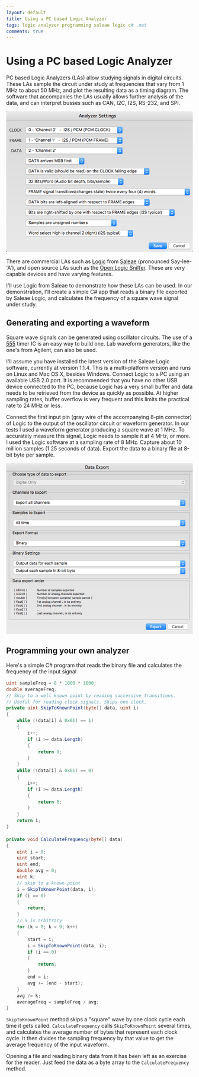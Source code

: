 ```yaml
---
layout: default
title: Using a PC based Logic Analyzer
tags: logic analyzer programming saleae logic c# .net
comments: true
---
```

# Using a PC based Logic Analyzer

PC based Logic Analyzers (LAs) allow studying signals in digital circuits. These LAs sample the circuit under study at frequencies that vary from 1 MHz to about 50 MHz, and plot the resulting data as a timing diagram. The software that accompanies the LAs usually allows further analysis of the data, and can interpret busses such as CAN, I2C, I2S, RS-232, and SPI.

![Saleae Logic I2S Analyzer](/assets/img/logic-analyzer-saleae-i2s.png)

There are commercial LAs such as [Logic](https://www.sparkfun.com/products/13195 "Logic") from [Saleae](https://www.saleae.com/) (pronounced Say-lee-'A'), and open source LAs such as the [Open Logic Sniffer](https://www.seeedstudio.com/preorder-open-workbench-logic-sniffer-p-612.html). These are very capable devices and have varying features.

I'll use Logic from Saleae to demonstrate how these LAs can be used. In our demonstration, I'll create a simple C# app that reads a binary file exported by Saleae Logic, and calculates the frequency of a square wave signal under study.

## Generating and exporting a waveform

Square wave signals can be generated using oscillator circuits. The use of a [555](http://www.falstad.com/circuit/e-555square.html) timer IC is an easy way to build one. Lab waveform generators, like the one's from Agilent, can also be used.

I'll assume you have installed the latest version of the Saleae Logic software, currently at version 1.1.4\. This is a multi-platform version and runs on Linux and Mac OS X, besides Windows. Connect Logic to a PC using an available USB 2.0 port. It is recommended that you have no other USB device connected to the PC, because Logic has a very small buffer and data needs to be retrieved from the device as quickly as possible. At higher sampling rates, buffer overflow is very frequent and this limits the practical rate to 24 MHz or less.

Connect the first input pin (gray wire of the accompanying 8-pin connector) of Logic to the output of the oscillator circuit or waveform generator. In our tests I used a waveform generator producing a square wave at 1 MHz. To accurately measure this signal, Logic needs to sample it at 4 MHz, or more. I used the Logic software at a sampling rate of 8 MHz. Capture about 10 million samples (1.25 seconds of data). Export the data to a binary file at 8-bit byte per sample.

![Saleae Logic Data Export dialog](/assets/img/logic-analyzer-saleae-data-export.png)

## Programming your own analyzer

Here's a simple C# program that reads the binary file and calculates the frequency of the input signal

```c#
uint sampleFreq = 8 * 1000 * 1000;
double averageFreq;
// Skip to a well known point by reading successive transitions.
// Useful for reading clock signals. Skips one clock.
private uint SkipToKnownPoint(byte[] data, uint i)
{
    while ((data[i] & 0x01) == 1)
    {
        i++;
        if (i >= data.Length)
        {
            return 0;
        }
    }
    while ((data[i] & 0x01) == 0)
    {
        i++;
        if (i >= data.Length)
        {
            return 0;
        }
    }
    return i;
}

private void CalculateFrequency(byte[] data)
{
    uint i = 0;
    uint start;
    uint end;
    double avg = 0;
    uint k;
    // skip to a known point
    i = SkipToKnownPoint(data, i);
    if (i == 0)
    {
        return;
    }
    // 9 is arbitrary
    for (k = 0; k < 9; k++)
    {
        start = i;
        i = SkipToKnownPoint(data, i);
        if (i == 0)
        {
            return;
        }
        end = i;
        avg += (end - start);
    }
    avg /= k;
    averageFreq = sampleFreq / avg;
}
```

`SkipToKnownPoint` method skips a "square" wave by one clock cycle each time it gets called. `CalculateFrequency` calls `SkipToKnownPoint` several times, and calculates the average number of bytes that represent each clock cycle. It then divides the sampling frequency by that value to get the average frequency of the input waveform.

Opening a file and reading binary data from it has been left as an exercise for the reader. Just feed the data as a byte array to the `CalculateFrequency` method.
